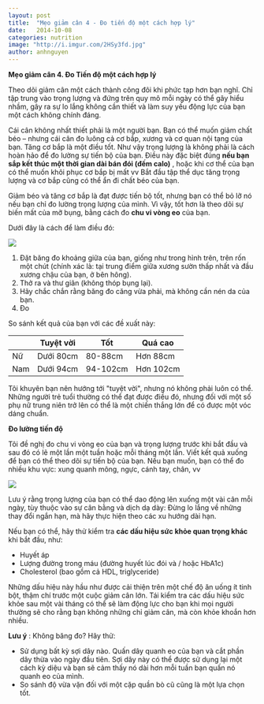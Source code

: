 ```yaml
---
layout: post
title:  "Mẹo giảm cân 4 - Đo tiến độ một cách hợp lý"
date:   2014-10-08
categories: nutrition
image: "http://i.imgur.com/2HSy3fd.jpg"
author: anhnguyen
---
```


**Mẹo giảm cân 4. Đo Tiến độ một cách hợp lý**

Theo dõi giảm cân một cách thành công đôi khi phức tạp hơn bạn nghĩ. Chỉ tập trung vào trọng lượng và đứng trên quy mô mỗi ngày có thể gây hiểu nhầm, gây ra sự lo lắng không cần thiết và làm suy yếu động lực của bạn một cách không chính đáng.

Cái cân không nhất thiết phải là một người bạn. Bạn có thể muốn giảm chất béo – nhưng cái cân đo luông cả cơ bắp, xương và cơ quan nội tạng của bạn. Tăng cơ bắp là một điều tốt. Như vậy trọng lượng là không phải là cách hoàn hảo để đo lường sự tiến bộ của bạn. Điều này đặc biệt đúng **nếu bạn sắp kết thúc một thời gian dài bán đói (đếm calo)** , hoặc khi cơ thể của bạn có thể muốn khôi phục cơ bắp bị mất vv Bắt đầu tập thể dục tăng trọng lượng và cơ bắp cũng có thể ẩn đi chất béo của bạn.

Giảm béo và tăng cơ bắp là đạt được tiến bộ tốt, nhưng bạn có thể bỏ lỡ nó nếu bạn chỉ đo lường trọng lượng của mình. Vì vậy, tốt hơn là theo dõi sự biến mất của mỡ bụng, bằng cách đo **chu vi vòng eo** của bạn.

Dưới đây là cách để làm điều đó:

![](http://i.imgur.com/kH1rCyG.jpg)

1. Đặt băng đo khoảng giữa của bạn, giống như trong hình trên, trên rốn một chút (chính xác là: tại trung điểm giữa xương sườn thấp nhất và đầu xương chậu của bạn, ở bên hông). 
2. Thở ra và thư giãn (không thóp bụng lại). 
3. Hãy chắc chắn rằng băng đo căng vừa phải, mà không cần nén da của bạn. 
4. Đo 

So sánh kết quả của bạn với các đề xuất này:

|  | Tuyệt vời | Tốt | Quá cao |
| --- | --- | --- | --- |
| Nữ | Dưới 80cm | 80-88cm | Hơn 88cm |
| Nam | Dưới 94cm | 94-102cm | Hơn 102cm |

Tôi khuyên bạn nên hướng tới "tuyệt vời", nhưng nó không phải luôn có thể. Những người trẻ tuổi thường có thể đạt được điều đó, nhưng đối với một số phụ nữ trung niên trở lên có thể là một chiến thắng lớn để có được một vóc dáng chuẩn.

**Đo lường tiến độ**

Tôi đề nghị đo chu vi vòng eo của bạn và trọng lượng trước khi bắt đầu và sau đó có lẽ một lần một tuần hoặc mỗi tháng một lần. Viết kết quả xuống để bạn có thể theo dõi sự tiến bộ của bạn. Nếu bạn muốn, bạn có thể đo nhiều khu vực: xung quanh mông, ngực, cánh tay, chân, vv

![](http://i.imgur.com/yePScTz.jpg)

Lưu ý rằng trọng lượng của bạn có thể dao động lên xuống một vài cân mỗi ngày, tùy thuộc vào sự cân bằng và dịch dạ dày: Đừng lo lắng về những thay đổi ngắn hạn, mà hãy thực hiện theo các xu hướng dài hạn.

Nếu bạn có thể, hãy thử kiểm tra **các dấu hiệu sức khỏe quan trọng khác** khi bắt đầu, như:

- Huyết áp 
- Lượng đường trong máu (đường huyết lúc đói và / hoặc HbA1c) 
- Cholesterol (bao gồm cả HDL, triglyceride) 

Những dấu hiệu này hầu như được cải thiện trên một chế độ ăn uống ít tinh bột, thậm chí trước một cuộc giảm cân lớn. Tái kiểm tra các dấu hiệu sức khỏe sau một vài tháng có thể sẽ làm động lực cho bạn khi mọi người thường sẽ cho rằng bạn không những chỉ giảm cân, mà còn khỏe khoắn hơn nhiều.

**Lưu ý** : Không băng đo? Hãy thử:

- Sử dụng bất kỳ sợi dây nào. Quấn dây quanh eo của bạn và cắt phần dây thừa vào ngày đầu tiên. Sợi dây này có thể được sử dụng lại một cách kỳ diệu và bạn sẽ cảm thấy nó dài hơn mỗi tuần bạn quấn nó quanh eo của mình. 
- So sánh độ vừa vặn đối với một cặp quần bò cũ cũng là một lựa chọn tốt.
